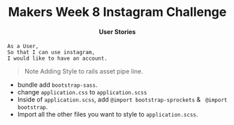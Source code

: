 <h1 align='center'>
Makers Week 8 Instagram Challenge
</h1>

<h4 align='center'>
User Stories
</h4>

```
As a User,
So that I can use instagram,
I would like to have an account.
```

> Note Adding Style to rails asset pipe line.

- bundle add ``bootstrap-sass``.
- change ``application.css`` to ``application.scss``
- Inside of ``application.scss``, add ``@import bootstrap-sprockets`` &  `` @import bootstrap``.
- Import all the other files you want to style to ``application.scss``.

